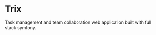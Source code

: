 Trix
========================

Task management and team collaboration web application built with full stack symfony.